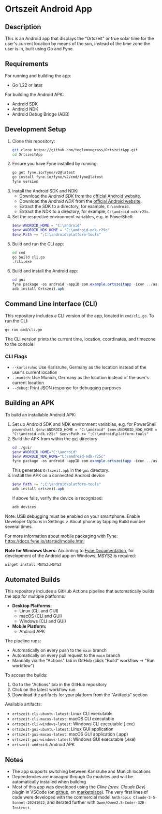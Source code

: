 # Ortszeit Android App

## Description

This is an Android app that displays the "Ortszeit" or true solar time for the user's current location by means of the sun, instead of the time zone the user is in, built using Go and Fyne.

## Requirements

For running and building the app:
- Go 1.22 or later

For building the Android APK:
- Android SDK
- Android NDK
- Android Debug Bridge (ADB)

## Development Setup

1. Clone this repository:
   ```sh
   git clone https://github.com/tnglemongrass/OrtszeitApp.git
   cd OrtszeitApp
   ```
2. Ensure you have Fyne installed by running:
   ```sh
   go get fyne.io/fyne/v2@latest
   go install fyne.io/fyne/v2/cmd/fyne@latest
   fyne version
   ```
3. Install the Android SDK and NDK:
   - Download the _Android SDK_ from the [official Android website](https://developer.android.com/studio#downloads).
   - Download the _Android NDK_ from the [official Android website](https://developer.android.com/ndk/downloads).
   - Extract the SDK to a directory, for example, `C:\android`.
   - Extract the NDK to a directory, for example, `C:\android-ndk-r25c`.
4. Set the respective environment variables, e.g. in PowerShell:
   ```powershell
   $env:ANDROID_HOME = "C:\android"
   $env:ANDROID_NDK_HOME = "C:\android-ndk-r25c"
   $env:Path += ";C:\android\platform-tools"
   ```
5. Build and run the CLI app:
   ```sh
   cd cmd
   go build cli.go
   ./cli.exe
   ```
6. Build and install the Android app:
   ```powershell
   cd gui
   fyne package -os android -appID com.example.ortszeitapp -icon ../assets/icons/sun.png -name Ortszeit
   adb install Ortszeit.apk
   ```

## Command Line Interface (CLI)

This repository includes a CLI version of the app, located in `cmd/cli.go`. To run the CLI:

```sh
go run cmd/cli.go
```

The CLI version prints the current time, location, coordinates, and timezone to the console.

### CLI Flags

- `--karlsruhe`: Use Karlsruhe, Germany as the location instead of the user's current location
- `--munich`: Use Munich, Germany as the location instead of the user's current location
- `--debug`: Print JSON response for debugging purposes

## Building an APK

To build an installable Android APK:

1. Set up Android SDK and NDK environment variables, e.g. for PowerShell
       ```powershell
       $env:ANDROID_HOME = "C:\android"
       $env:ANDROID_NDK_HOME = "C:\android-ndk-r25c"
       $env:Path += ";C:\android\platform-tools"
       ```
2. Build the APK from within the `gui` directory
   ```powershell
   cd ./gui/
   $env:ANDROID_HOME="C:\android"
   $env:ANDROID_NDK_HOME="C:\android-ndk-r25c"
   fyne package -os android -appID com.example.ortszeitapp -icon ../assets/icons/sun.png -name Ortszeit
   ```
   This generates `Ortszeit.apk` in the `gui` directory.
3. Install the APK on a connected Android device
     ```powershell
     $env:Path += ";C:\android\platform-tools"
     adb install ortszeit.apk
     ```
   If above fails, verify the device is recognized:
   ```sh
   adb devices
   ```

Note: USB debugging must be enabled on your smartphone. Enable Developer Options in Settings > About phone by tapping Build number several times.

For more information about mobile packaging with Fyne: https://docs.fyne.io/started/mobile.html

**Note for Windows Users:** According to [Fyne Documentation](https://docs.fyne.io/started/), for development of the Android app on Windows, MSYS2 is required:
```sh
winget install MSYS2.MSYS2
```

## Automated Builds

This repository includes a GitHub Actions pipeline that automatically builds the app for multiple platforms:

- **Desktop Platforms:**
  - Linux (CLI and GUI)
  - macOS (CLI and GUI)
  - Windows (CLI and GUI)
- **Mobile Platform:**
  - Android APK

The pipeline runs:
- Automatically on every push to the `main` branch
- Automatically on every pull request to the `main` branch
- Manually via the "Actions" tab in GitHub (click "Build" workflow → "Run workflow")

To access the builds:
1. Go to the "Actions" tab in the GitHub repository
2. Click on the latest workflow run
3. Download the artifacts for your platform from the "Artifacts" section

Available artifacts:
- `ortszeit-cli-ubuntu-latest`: Linux CLI executable
- `ortszeit-cli-macos-latest`: macOS CLI executable
- `ortszeit-cli-windows-latest`: Windows CLI executable (.exe)
- `ortszeit-gui-ubuntu-latest`: Linux GUI application
- `ortszeit-gui-macos-latest`: macOS GUI application (.app)
- `ortszeit-gui-windows-latest`: Windows GUI executable (.exe)
- `ortszeit-android`: Android APK

## Notes

- The app supports switching between Karlsruhe and Munich locations
- Dependencies are managed through Go modules and will be automatically installed when building
- Most of this app was developed using the _Cline (prev. Claude Dev)_ plugin in VSCode (on [github](https://github.com/cline/cline), on [marketplace](https://marketplace.visualstudio.com/items?itemName=saoudrizwan.claude-dev)). The very first lines of code were developed with the commercial model `Anthropic Claude-3-5-Sonnet-20241022`, and iterated further with `Qwen/Qwen2.5-Coder-32B-Instruct`.
